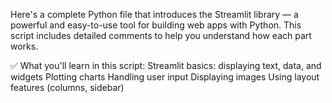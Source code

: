 Here's a complete Python file that introduces the Streamlit library — a powerful and easy-to-use tool for building web apps with Python. This script includes detailed comments to help you understand how each part works.

✅ What you'll learn in this script:
Streamlit basics: displaying text, data, and widgets
Plotting charts
Handling user input
Displaying images
Using layout features (columns, sidebar)
